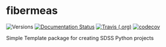 # fibermeas

![Versions](https://img.shields.io/badge/python->3.7-blue)
[![Documentation Status](https://readthedocs.org/projects/sdss-fibermeas/badge/?version=latest)](https://sdss-fibermeas.readthedocs.io/en/latest/?badge=latest)
[![Travis (.org)](https://img.shields.io/travis/sdss/fibermeas)](https://travis-ci.org/sdss/fibermeas)
[![codecov](https://codecov.io/gh/sdss/fibermeas/branch/main/graph/badge.svg)](https://codecov.io/gh/sdss/fibermeas)

Simple Template package for creating SDSS Python projects
